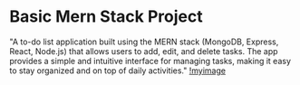 # Basic Mern Stack Project

"A to-do list application built using the MERN stack (MongoDB, Express, React, Node.js) that allows users to add, edit, and delete tasks. The app provides a simple and intuitive interface for managing tasks, making it easy to stay organized and on top of daily activities."
[!myimage](./)

